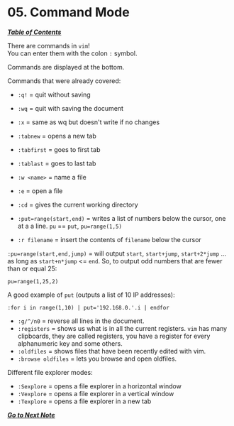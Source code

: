 # 05. Command Mode

[***Table of Contents***](README.md)

There are commands in `vim`!  
You can enter them with the colon `:` symbol.

Commands are displayed at the bottom.

Commands that were already covered:

- `:q!` = quit without saving
- `:wq` = quit with saving the document
- `:x`  = same as wq but doesn't write if no changes
- `:tabnew` = opens a new tab
- `:tabfirst` = goes to first tab
- `:tablast` = goes to last tab
- `:w <name>` = name a file

- `:e` = open a file
- `:cd` = gives the current working directory
- `:put=range(start,end)` = writes a list of numbers below the cursor, one at a
a line. `pu` == `put`, `pu=range(1,5)`
- `:r filename` = insert the contents of `filename` below the cursor

`:pu=range(start,end,jump)` = will output `start`, `start+jump`, `start+2*jump`
...  as long as `start+n*jump` <= `end`. So, to output odd numbers that are
fewer than or equal 25:

	pu=range(1,25,2)

A good example of `put` (outputs a list of 10 IP addresses):

	:for i in range(1,10) | put='192.168.0.'.i | endfor

- `:g/^/n0` = reverse all lines in the document.
- `:registers` = shows us what is in all the current registers. `vim` has many
  clipboards, they are called registers, you have a register for every 
  alphanumeric key and some others.
- `:oldfiles` = shows files that have been recently edited with vim.
- `:browse oldfiles` = lets you browse and open oldfiles.

Different file explorer modes:

- `:Sexplore` = opens a file explorer in a horizontal window
- `:Vexplore` = opens a file explorer in a vertical window
- `:Texplore` = opens a file explorer in a new tab

[***Go to Next Note***](06-macros.md)
